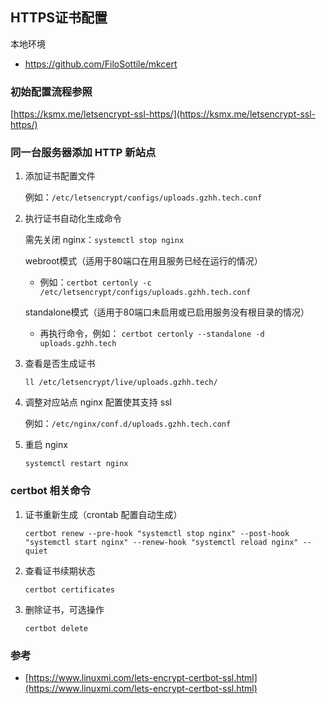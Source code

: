 ## HTTPS证书配置

本地环境
- https://github.com/FiloSottile/mkcert


### 初始配置流程参照

[https://ksmx.me/letsencrypt-ssl-https/](https://ksmx.me/letsencrypt-ssl-https/)

### 同一台服务器添加 HTTP 新站点

1. 添加证书配置文件
    
    例如：`/etc/letsencrypt/configs/uploads.gzhh.tech.conf`
    
2. 执行证书自动化生成命令
    
    需先关闭 nginx：`systemctl stop nginx`
    
    webroot模式（适用于80端口在用且服务已经在运行的情况）
    
    - 例如：`certbot certonly -c /etc/letsencrypt/configs/uploads.gzhh.tech.conf`
    
    standalone模式（适用于80端口未启用或已启用服务没有根目录的情况）
    
    - 再执行命令，例如： `certbot certonly --standalone -d uploads.gzhh.tech`
3. 查看是否生成证书
    
    `ll /etc/letsencrypt/live/uploads.gzhh.tech/`
    
4. 调整对应站点 nginx 配置使其支持 ssl
    
    例如：`/etc/nginx/conf.d/uploads.gzhh.tech.conf`
    
5. 重启 nginx
    
    `systemctl restart nginx`
    

### certbot 相关命令

1. 证书重新生成（crontab 配置自动生成）
    
    `certbot renew --pre-hook "systemctl stop nginx" --post-hook "systemctl start nginx" --renew-hook "systemctl reload nginx" --quiet`
    
2. 查看证书续期状态
    
    `certbot certificates`
    
3. 删除证书，可选操作
    
    `certbot delete`
    

### 参考

- [https://www.linuxmi.com/lets-encrypt-certbot-ssl.html](https://www.linuxmi.com/lets-encrypt-certbot-ssl.html)
